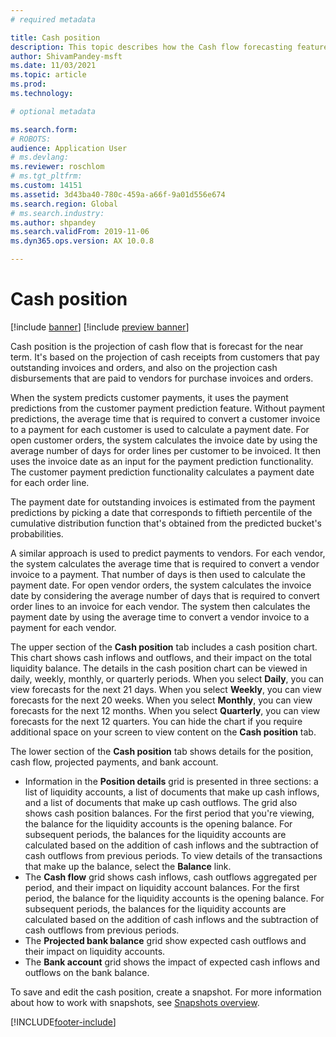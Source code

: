```yaml
---
# required metadata

title: Cash position
description: This topic describes how the Cash flow forecasting feature predicts an organization's cash position for specific times. It also describes the options that are available for showing forecasts for different periods. 
author: ShivamPandey-msft
ms.date: 11/03/2021
ms.topic: article
ms.prod: 
ms.technology: 

# optional metadata

ms.search.form: 
# ROBOTS: 
audience: Application User
# ms.devlang: 
ms.reviewer: roschlom
# ms.tgt_pltfrm: 
ms.custom: 14151
ms.assetid: 3d43ba40-780c-459a-a66f-9a01d556e674
ms.search.region: Global
# ms.search.industry: 
ms.author: shpandey
ms.search.validFrom: 2019-11-06
ms.dyn365.ops.version: AX 10.0.8

---
```


# Cash position

[!include [banner](../includes/banner.md)]
[!include [preview banner](../includes/preview-banner.md)]

Cash position is the projection of cash flow that is forecast for the near term. It's based on the projection of cash receipts from customers that pay outstanding invoices and orders, and also on the projection cash disbursements that are paid to vendors for purchase invoices and orders.

When the system predicts customer payments, it uses the payment predictions from the customer payment prediction feature. Without payment predictions, the average time that is required to convert a customer invoice to a payment for each customer is used to calculate a payment date. For open customer orders, the system calculates the invoice date by using the average number of days for order lines per customer to be invoiced. It then uses the invoice date as an input for the payment prediction functionality. The customer payment prediction functionality calculates a payment date for each order line. 

The payment date for outstanding invoices is estimated from the payment predictions by picking a date that corresponds to fiftieth percentile of the cumulative distribution function that's obtained from the predicted bucket's probabilities.

A similar approach is used to predict payments to vendors. For each vendor, the system calculates the average time that is required to convert a vendor invoice to a payment. That number of days is then used to calculate the payment date. For open vendor orders, the system calculates the invoice date by considering the average number of days that is required to convert order lines to an invoice for each vendor. The system then calculates the payment date by using the average time to convert a vendor invoice to a payment for each vendor.

The upper section of the **Cash position** tab includes a cash position chart. This chart shows cash inflows and outflows, and their impact on the total liquidity balance. The details in the cash position chart can be viewed in daily, weekly, monthly, or quarterly periods. When you select **Daily**, you can view forecasts for the next 21 days. When you select **Weekly**, you can view forecasts for the next 20 weeks. When you select **Monthly**, you can view forecasts for the next 12 months. When you select **Quarterly**, you can view forecasts for the next 12 quarters. You can hide the chart if you require additional space on your screen to view content on the **Cash position** tab.

The lower section of the **Cash position** tab shows details for the position, cash flow, projected payments, and bank account.

- Information in the **Position details** grid is presented in three sections: a list of liquidity accounts, a list of documents that make up cash inflows, and a list of documents that make up cash outflows. The grid also shows cash position balances. For the first period that you're viewing, the balance for the liquidity accounts is the opening balance. For subsequent periods, the balances for the liquidity accounts are calculated based on the addition of cash inflows and the subtraction of cash outflows from previous periods. To view details of the transactions that make up the balance, select the **Balance** link.
- The **Cash flow** grid shows cash inflows, cash outflows aggregated per period, and their impact on liquidity account balances. For the first period, the balance for the liquidity accounts is the opening balance. For subsequent periods, the balances for the liquidity accounts are calculated based on the addition of cash inflows and the subtraction of cash outflows from previous periods.
- The **Projected bank balance** grid show expected cash outflows and their impact on liquidity accounts.
- The **Bank account** grid shows the impact of expected cash inflows and outflows on the bank balance.

To save and edit the cash position, create a snapshot. For more information about how to work with snapshots, see [Snapshots overview](payment-snapshots.md).

[!INCLUDE[footer-include](../../includes/footer-banner.md)]
